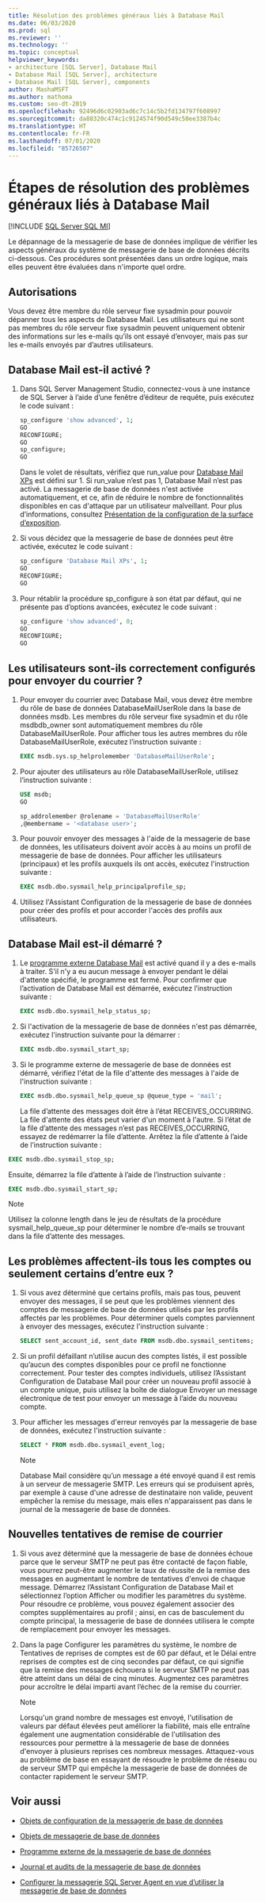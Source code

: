```yaml
---
title: Résolution des problèmes généraux liés à Database Mail
ms.date: 06/03/2020
ms.prod: sql
ms.reviewer: ''
ms.technology: ''
ms.topic: conceptual
helpviewer_keywords:
- architecture [SQL Server], Database Mail
- Database Mail [SQL Server], architecture
- Database Mail [SQL Server], components
author: MashaMSFT
ms.author: mathoma
ms.custom: seo-dt-2019
ms.openlocfilehash: 92496d6c02903ad6c7c14c5b2fd134797f608997
ms.sourcegitcommit: da88320c474c1c9124574f90d549c50ee3387b4c
ms.translationtype: HT
ms.contentlocale: fr-FR
ms.lasthandoff: 07/01/2020
ms.locfileid: "85726507"
---
```

# <a name="general-database-mail-troubleshooting-steps"></a>Étapes de résolution des problèmes généraux liés à Database Mail 
[!INCLUDE [SQL Server SQL MI](../../includes/applies-to-version/sql-asdbmi.md)]

Le dépannage de la messagerie de base de données implique de vérifier les aspects généraux du système de messagerie de base de données décrits ci-dessous. Ces procédures sont présentées dans un ordre logique, mais elles peuvent être évaluées dans n'importe quel ordre.

## <a name="permissions"></a>Autorisations

Vous devez être membre du rôle serveur fixe sysadmin pour pouvoir dépanner tous les aspects de Database Mail. Les utilisateurs qui ne sont pas membres du rôle serveur fixe sysadmin peuvent uniquement obtenir des informations sur les e-mails qu’ils ont essayé d’envoyer, mais pas sur les e-mails envoyés par d’autres utilisateurs.

## <a name="is-database-mail-enabled"></a>Database Mail est-il activé ?

1. Dans SQL Server Management Studio, connectez-vous à une instance de SQL Server à l’aide d’une fenêtre d’éditeur de requête, puis exécutez le code suivant :

    ```sql
    sp_configure 'show advanced', 1; 
    GO
    RECONFIGURE;
    GO
    sp_configure;
    GO
    ```

   Dans le volet de résultats, vérifiez que run_value pour [Database Mail XPs](../../database-engine/configure-windows/database-mail-xps-server-configuration-option.md) est défini sur 1.
   Si run_value n’est pas 1, Database Mail n’est pas activé. La messagerie de base de données n'est activée automatiquement, et ce, afin de réduire le nombre de fonctionnalités disponibles en cas d'attaque par un utilisateur malveillant. Pour plus d’informations, consultez [Présentation de la configuration de la surface d’exposition](../security/surface-area-configuration.md).

1. Si vous décidez que la messagerie de base de données peut être activée, exécutez le code suivant :

    ```sql
    sp_configure 'Database Mail XPs', 1; 
    GO
    RECONFIGURE;
    GO
    ```

1. Pour rétablir la procédure sp_configure à son état par défaut, qui ne présente pas d’options avancées, exécutez le code suivant :

    ```sql 
    sp_configure 'show advanced', 0; 
    GO
    RECONFIGURE;
    GO
    ```

## <a name="are-users-properly-configured-to-send-mail"></a>Les utilisateurs sont-ils correctement configurés pour envoyer du courrier ?

1. Pour envoyer du courrier avec Database Mail, vous devez être membre du rôle de base de données DatabaseMailUserRole dans la base de données msdb. Les membres du rôle serveur fixe sysadmin et du rôle msdbdb_owner sont automatiquement membres du rôle DatabaseMailUserRole. Pour afficher tous les autres membres du rôle DatabaseMailUserRole, exécutez l’instruction suivante :

    ```sql
    EXEC msdb.sys.sp_helprolemember 'DatabaseMailUserRole';
    ```

1. Pour ajouter des utilisateurs au rôle DatabaseMailUserRole, utilisez l’instruction suivante :

    ```sql
    USE msdb;
    GO
    
    sp_addrolemember @rolename = 'DatabaseMailUserRole'
    ,@membername = '<database user>';
    ```

1. Pour pouvoir envoyer des messages à l'aide de la messagerie de base de données, les utilisateurs doivent avoir accès à au moins un profil de messagerie de base de données. Pour afficher les utilisateurs (principaux) et les profils auxquels ils ont accès, exécutez l'instruction suivante :

    ```sql
    EXEC msdb.dbo.sysmail_help_principalprofile_sp;
    ```

1. Utilisez l'Assistant Configuration de la messagerie de base de données pour créer des profils et pour accorder l'accès des profils aux utilisateurs.
 
## <a name="is-database-mail-started"></a>Database Mail est-il démarré ?

1. Le [programme externe Database Mail](database-mail-external-program.md) est activé quand il y a des e-mails à traiter. S'il n'y a eu aucun message à envoyer pendant le délai d'attente spécifié, le programme est fermé. Pour confirmer que l’activation de Database Mail est démarrée, exécutez l’instruction suivante :

    ```sql
    EXEC msdb.dbo.sysmail_help_status_sp;
    ```
1. Si l'activation de la messagerie de base de données n'est pas démarrée, exécutez l'instruction suivante pour la démarrer :

    ```sql
    EXEC msdb.dbo.sysmail_start_sp;
    ```

1. Si le programme externe de messagerie de base de données est démarré, vérifiez l'état de la file d'attente des messages à l'aide de l'instruction suivante :

    ```sql
    EXEC msdb.dbo.sysmail_help_queue_sp @queue_type = 'mail';
    ```
  
   La file d’attente des messages doit être à l’état RECEIVES_OCCURRING. La file d'attente des états peut varier d'un moment à l'autre. Si l’état de la file d’attente des messages n’est pas RECEIVES_OCCURRING, essayez de redémarrer la file d’attente. Arrêtez la file d’attente à l’aide de l’instruction suivante :
   
```sql
EXEC msdb.dbo.sysmail_stop_sp;
```

Ensuite, démarrez la file d’attente à l’aide de l’instruction suivante :

```sql
EXEC msdb.dbo.sysmail_start_sp;
```

  > [!NOTE]
  >  Utilisez la colonne length dans le jeu de résultats de la procédure sysmail_help_queue_sp pour déterminer le nombre d’e-mails se trouvant dans la file d’attente des messages.

## <a name="do-problems-affect-some-or-all-accounts"></a>Les problèmes affectent-ils tous les comptes ou seulement certains d’entre eux ?

1. Si vous avez déterminé que certains profils, mais pas tous, peuvent envoyer des messages, il se peut que les problèmes viennent des comptes de messagerie de base de données utilisés par les profils affectés par les problèmes. Pour déterminer quels comptes parviennent à envoyer des messages, exécutez l'instruction suivante :

    ```sql
    SELECT sent_account_id, sent_date FROM msdb.dbo.sysmail_sentitems;
    ```

1. Si un profil défaillant n’utilise aucun des comptes listés, il est possible qu’aucun des comptes disponibles pour ce profil ne fonctionne correctement. Pour tester des comptes individuels, utilisez l’Assistant Configuration de Database Mail pour créer un nouveau profil associé à un compte unique, puis utilisez la boîte de dialogue Envoyer un message électronique de test pour envoyer un message à l’aide du nouveau compte. 
1. Pour afficher les messages d'erreur renvoyés par la messagerie de base de données, exécutez l'instruction suivante :

    ```sql
    SELECT * FROM msdb.dbo.sysmail_event_log;
    ```

   > [!NOTE]
   > Database Mail considère qu’un message a été envoyé quand il est remis à un serveur de messagerie SMTP. Les erreurs qui se produisent après, par exemple à cause d'une adresse de destinataire non valide, peuvent empêcher la remise du message, mais elles n'apparaissent pas dans le journal de la messagerie de base de données.

## <a name="retry-mail-delivery"></a>Nouvelles tentatives de remise de courrier

1. Si vous avez déterminé que la messagerie de base de données échoue parce que le serveur SMTP ne peut pas être contacté de façon fiable, vous pourrez peut-être augmenter le taux de réussite de la remise des messages en augmentant le nombre de tentatives d'envoi de chaque message. Démarrez l’Assistant Configuration de Database Mail et sélectionnez l’option Afficher ou modifier les paramètres du système. Pour résoudre ce problème, vous pouvez également associer des comptes supplémentaires au profil ; ainsi, en cas de basculement du compte principal, la messagerie de base de données utilisera le compte de remplacement pour envoyer les messages.
1. Dans la page Configurer les paramètres du système, le nombre de Tentatives de reprises de comptes est de 60 par défaut, et le Délai entre reprises de comptes est de cinq secondes par défaut, ce qui signifie que la remise des messages échouera si le serveur SMTP ne peut pas être atteint dans un délai de cinq minutes. Augmentez ces paramètres pour accroître le délai imparti avant l’échec de la remise du courrier.

    > [!NOTE]
    > Lorsqu'un grand nombre de messages est envoyé, l'utilisation de valeurs par défaut élevées peut améliorer la fiabilité, mais elle entraîne également une augmentation considérable de l'utilisation des ressources pour permettre à la messagerie de base de données d'envoyer à plusieurs reprises ces nombreux messages. Attaquez-vous au problème de base en essayant de résoudre le problème de réseau ou de serveur SMTP qui empêche la messagerie de base de données de contacter rapidement le serveur SMTP.



##  <a name="see-also"></a><a name="RelatedContent"></a> Voir aussi
  
-   [Objets de configuration de la messagerie de base de données](../../relational-databases/database-mail/database-mail-configuration-objects.md)  
  
-   [Objets de messagerie de base de données](../../relational-databases/database-mail/database-mail-messaging-objects.md)  
  
-   [Programme externe de la messagerie de base de données](../../relational-databases/database-mail/database-mail-external-program.md)  
  
-   [Journal et audits de la messagerie de base de données](../../relational-databases/database-mail/database-mail-log-and-audits.md)  
  
-   [Configurer la messagerie SQL Server Agent en vue d’utiliser la messagerie de base de données](../../relational-databases/database-mail/configure-sql-server-agent-mail-to-use-database-mail.md)  
  
  
  
